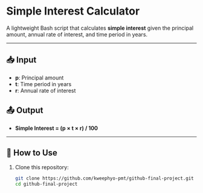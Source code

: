 # Simple Interest Calculator

A lightweight Bash script that calculates **simple interest** given the principal amount, annual rate of interest, and time period in years.

---

## 📥 Input
- **p**: Principal amount  
- **t**: Time period in years  
- **r**: Annual rate of interest  

## 📤 Output
- **Simple Interest = (p × t × r) / 100**

---

## 🚀 How to Use

1. Clone this repository:
   ```bash
   git clone https://github.com/kweephyo-pmt/github-final-project.git
   cd github-final-project

